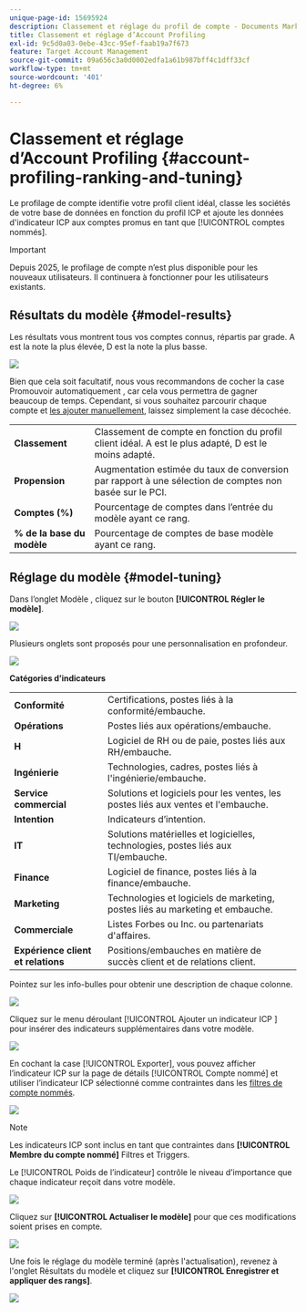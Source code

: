 ```yaml
---
unique-page-id: 15695924
description: Classement et réglage du profil de compte - Documents Marketo - Documentation du produit
title: Classement et réglage d’Account Profiling
exl-id: 9c5d0a03-0ebe-43cc-95ef-faab19a7f673
feature: Target Account Management
source-git-commit: 09a656c3a0d0002edfa1a61b987bff4c1dff33cf
workflow-type: tm+mt
source-wordcount: '401'
ht-degree: 6%

---
```


# Classement et réglage d’Account Profiling {#account-profiling-ranking-and-tuning}

Le profilage de compte identifie votre profil client idéal, classe les sociétés de votre base de données en fonction du profil ICP et ajoute les données d&#39;indicateur ICP aux comptes promus en tant que [!UICONTROL comptes nommés].

>[!IMPORTANT]
>
>Depuis 2025, le profilage de compte n’est plus disponible pour les nouveaux utilisateurs. Il continuera à fonctionner pour les utilisateurs existants.

## Résultats du modèle {#model-results}

Les résultats vous montrent tous vos comptes connus, répartis par grade. A est la note la plus élevée, D est la note la plus basse.

![](assets/results.png)

Bien que cela soit facultatif, nous vous recommandons de cocher la case Promouvoir automatiquement , car cela vous permettra de gagner beaucoup de temps. Cependant, si vous souhaitez parcourir chaque compte et [les ajouter manuellement](/help/marketo/product-docs/target-account-management/target/named-accounts/discover-accounts.md#discover-crm-accounts), laissez simplement la case décochée.

<table>
 <tbody>
  <tr>
   <td><strong><span class="uicontrol">Classement</span></strong></td>
   <td>
    <div>
      Classement de compte en fonction du profil client idéal. A est le plus adapté, D est le moins adapté.
    </div></td>
  </tr>
  <tr>
   <td><strong><span class="uicontrol">Propension</span></strong></td>
   <td>
    <div>
      Augmentation estimée du taux de conversion par rapport à une sélection de comptes non basée sur le PCI.
    </div></td>
  </tr>
  <tr>
   <td><strong><span class="uicontrol">Comptes (%)</span></strong></td>
   <td>
    <div>
      Pourcentage de comptes dans l’entrée du modèle ayant ce rang.
    </div></td>
  </tr>
  <tr>
   <td><strong><span class="uicontrol">% de la base du modèle</span></strong></td>
   <td>
    <div>
      Pourcentage de comptes de base modèle ayant ce rang.
    </div></td>
  </tr>
 </tbody>
</table>

## Réglage du modèle {#model-tuning}

Dans l’onglet Modèle , cliquez sur le bouton **[!UICONTROL Régler le modèle]**.

![](assets/two.png)

Plusieurs onglets sont proposés pour une personnalisation en profondeur.

![](assets/tuning-page.png)

**Catégories d’indicateurs**

<table>
 <tbody>
  <tr>
   <td><strong><span class="uicontrol">Conformité</span></strong></td>
   <td>
    <div>
      Certifications, postes liés à la conformité/embauche.
    </div></td>
  </tr>
  <tr>
   <td><strong><span class="uicontrol">Opérations</span></strong></td>
   <td>
    <div>
      Postes liés aux opérations/embauche.
    </div></td>
  </tr>
  <tr>
   <td><strong><span class="uicontrol">H</span></strong></td>
   <td>
    <div>
      Logiciel de RH ou de paie, postes liés aux RH/embauche.
    </div></td>
  </tr>
  <tr>
   <td><strong><span class="uicontrol">Ingénierie</span></strong></td>
   <td>
    <div>
      Technologies, cadres, postes liés à l'ingénierie/embauche.
    </div></td>
  </tr>
  <tr>
   <td><strong><span class="uicontrol">Service commercial</span></strong></td>
   <td>
    <div>
      Solutions et logiciels pour les ventes, les postes liés aux ventes et l'embauche.
    </div></td>
  </tr>
  <tr>
   <td><strong><span class="uicontrol">Intention</span></strong></td>
   <td>
    <div>
      Indicateurs d’intention.
    </div></td>
  </tr>
  <tr>
   <td><strong><span class="uicontrol">IT</span></strong></td>
   <td>
    <div>
      Solutions matérielles et logicielles, technologies, postes liés aux TI/embauche.
    </div></td>
  </tr>
  <tr>
   <td><strong><span class="uicontrol">Finance</span></strong></td>
   <td>
    <div>
      Logiciel de finance, postes liés à la finance/embauche.
    </div></td>
  </tr>
  <tr>
   <td><strong><span class="uicontrol">Marketing</span></strong></td>
   <td>
    <div>
      Technologies et logiciels de marketing, postes liés au marketing et embauche.
    </div></td>
  </tr>
  <tr>
   <td><strong><span class="uicontrol">Commerciale</span></strong></td>
   <td>
    <div>
      Listes Forbes ou Inc. ou partenariats d'affaires.
    </div></td>
  </tr>
  <tr>
   <td><strong><span class="uicontrol">Expérience client et relations</span></strong></td>
   <td>
    <div>
      Positions/embauches en matière de succès client et de relations client.
    </div></td>
  </tr>
 </tbody>
</table>

Pointez sur les info-bulles pour obtenir une description de chaque colonne.

![](assets/tool-tip.png)

Cliquez sur le menu déroulant [!UICONTROL  Ajouter un indicateur ICP ] pour insérer des indicateurs supplémentaires dans votre modèle.

![](assets/add-icp.png)

En cochant la case [!UICONTROL Exporter], vous pouvez afficher l’indicateur ICP sur la page de détails [!UICONTROL Compte nommé] et utiliser l’indicateur ICP sélectionné comme contraintes dans les [filtres de compte nommés](/help/marketo/product-docs/target-account-management/engage/account-filters.md).

![](assets/export.png)

>[!NOTE]
>
>Les indicateurs ICP sont inclus en tant que contraintes dans **[!UICONTROL Membre du compte nommé]** Filtres et Triggers.

Le [!UICONTROL Poids de l’indicateur] contrôle le niveau d’importance que chaque indicateur reçoit dans votre modèle.

![](assets/weightage.png)

Cliquez sur **[!UICONTROL Actualiser le modèle]** pour que ces modifications soient prises en compte.

![](assets/refresh-button.png)

Une fois le réglage du modèle terminé (après l&#39;actualisation), revenez à l&#39;onglet Résultats du modèle et cliquez sur **[!UICONTROL Enregistrer et appliquer des rangs]**.

![](assets/ranks.png)
